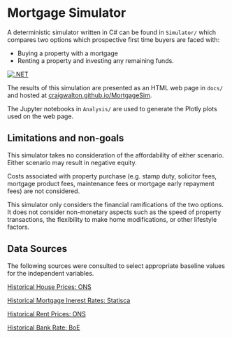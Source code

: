 # Mortgage Simulator

A deterministic simulator written in C# can be found in `Simulator/` which compares two options which prospective first time buyers are faced with:
- Buying a property with a mortgage
- Renting a property and investing any remaining funds.

[![.NET](https://github.com/craigwalton/MortgageSim/actions/workflows/dotnet.yml/badge.svg)](https://github.com/craigwalton/MortgageSim/actions/workflows/dotnet.yml)

The results of this simulation are presented as an HTML web page in `docs/` and hosted at [craigwalton.github.io/MortgageSim](https://craigwalton.github.io/MortgageSim).

The Jupyter notebooks in `Analysis/` are used to generate the Plotly plots used on the web page.


## Limitations and non-goals

This simulator takes no consideration of the affordability of either scenario. Either scenario may result
in negative equity.

Costs associated with property purchase (e.g. stamp duty, solicitor fees, mortgage product fees, maintenance fees or
mortgage early repayment fees) are not considered.

This simulator only considers the financial ramifications of the two options. It does not consider non-monetary aspects
such as the speed of property transactions, the flexibility to make home modifications, or other lifestyle factors.


## Data Sources

The following sources were consulted to select appropriate baseline values for the independent variables.

[Historical House Prices: ONS](https://www.ons.gov.uk/economy/inflationandpriceindices/bulletins/housepriceindex/august2023)

[Historical Mortgage Inerest Rates: Statisca](https://www.statista.com/statistics/386301/uk-average-mortgage-interest-rates/)

[Historical Rent Prices: ONS](https://www.ons.gov.uk/economy/inflationandpriceindices/bulletins/indexofprivatehousingrentalprices/september2023)

[Historical Bank Rate: BoE](https://www.bankofengland.co.uk/boeapps/database/Bank-Rate.asp)
